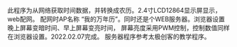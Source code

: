 此程序为从网络获取时间数据，并转换成农历。2.4寸LCD12864显示屏显示，web配网。
配网时AP名称 “我的万年历”。同时还是个WEB服务器。浏览器设置晚上屏幕变暗时间、早上屏幕变亮时间，
屏幕亮度采用PWM控制，控制数值同样在浏览器设置。2022.02.07完成。
服务器程序参考太极创客的教学程序。

 